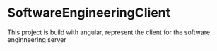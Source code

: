 # SoftwareEngineeringClient

This project is build with angular, represent the client for the software enginneering server
